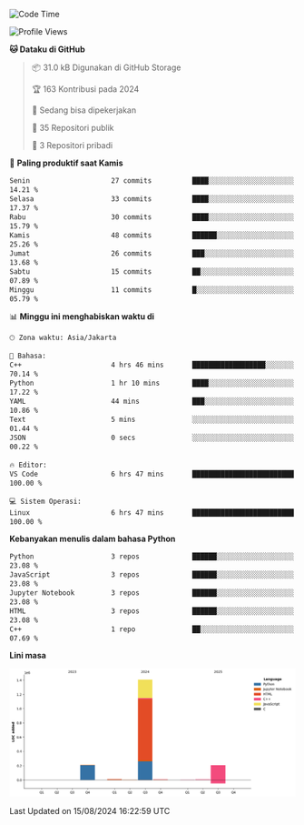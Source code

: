 <!--START_SECTION:waka-->
![Code Time](http://img.shields.io/badge/Code%20Time-7%20hrs%2028%20mins-blue)

![Profile Views](http://img.shields.io/badge/Profil%20dilihat-621-blue)

**🐱 Dataku di GitHub** 

> 📦 31.0 kB Digunakan di GitHub Storage 
 > 
> 🏆 163 Kontribusi pada 2024
 > 
> 💼 Sedang bisa dipekerjakan
 > 
> 📜 35 Repositori publik 
 > 
> 🔑 3 Repositori pribadi 
 > 
📅 **Paling produktif saat Kamis** 

```text
Senin                    27 commits          ████░░░░░░░░░░░░░░░░░░░░░   14.21 % 
Selasa                   33 commits          ████░░░░░░░░░░░░░░░░░░░░░   17.37 % 
Rabu                     30 commits          ████░░░░░░░░░░░░░░░░░░░░░   15.79 % 
Kamis                    48 commits          ██████░░░░░░░░░░░░░░░░░░░   25.26 % 
Jumat                    26 commits          ███░░░░░░░░░░░░░░░░░░░░░░   13.68 % 
Sabtu                    15 commits          ██░░░░░░░░░░░░░░░░░░░░░░░   07.89 % 
Minggu                   11 commits          █░░░░░░░░░░░░░░░░░░░░░░░░   05.79 % 
```


📊 **Minggu ini menghabiskan waktu di** 

```text
🕑︎ Zona waktu: Asia/Jakarta

💬 Bahasa: 
C++                      4 hrs 46 mins       ██████████████████░░░░░░░   70.14 % 
Python                   1 hr 10 mins        ████░░░░░░░░░░░░░░░░░░░░░   17.22 % 
YAML                     44 mins             ███░░░░░░░░░░░░░░░░░░░░░░   10.86 % 
Text                     5 mins              ░░░░░░░░░░░░░░░░░░░░░░░░░   01.44 % 
JSON                     0 secs              ░░░░░░░░░░░░░░░░░░░░░░░░░   00.22 % 

🔥 Editor: 
VS Code                  6 hrs 47 mins       █████████████████████████   100.00 % 

💻 Sistem Operasi: 
Linux                    6 hrs 47 mins       █████████████████████████   100.00 % 
```

**Kebanyakan menulis dalam bahasa Python** 

```text
Python                   3 repos             ██████░░░░░░░░░░░░░░░░░░░   23.08 % 
JavaScript               3 repos             ██████░░░░░░░░░░░░░░░░░░░   23.08 % 
Jupyter Notebook         3 repos             ██████░░░░░░░░░░░░░░░░░░░   23.08 % 
HTML                     3 repos             ██████░░░░░░░░░░░░░░░░░░░   23.08 % 
C++                      1 repo              ██░░░░░░░░░░░░░░░░░░░░░░░   07.69 % 
```



**Lini masa**

![Lines of Code chart](https://raw.githubusercontent.com/yusuf601/yusuf601/main/assets/bar_graph.png)


 Last Updated on 15/08/2024 16:22:59 UTC
<!--END_SECTION:waka-->
